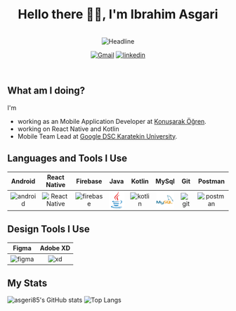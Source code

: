 <h1 align="center">Hello there 👋🏻, I'm Ibrahim Asgari </h1>

<br/>

<div align=center>
  <img src="https://readme-typing-svg.herokuapp.com?size=32&duration=3000&background=8D2FD600&center=true&vCenter=true&lines=I+am+Software+Engineer" alt="Headline" />
</div>

<p align="center">
  <a href="iasgeri456@gmail.com"><img src="https://img.icons8.com/bubbles/75/000000/gmail.png" alt="Gmail"/></a>
	<a href="https://www.linkedin.com/in/ibrahim-asgari-/"><img src="https://img.icons8.com/bubbles/75/000000/linkedin.png" alt="linkedin"/></a>
  
 </p> 
  

<br/>

<h2 align="left">What am I doing?</h2>

I'm
* working as an Mobile Application Developer at [Konuşarak Öğren](https://www.konusarakogren.com/).
* working on React Native and Kotlin
* Mobile Team Lead at [Google DSC Karatekin University](https://www.linkedin.com/company/dsckaratekin/).


<h2 align="left">Languages and Tools I Use</h2>

| Android | React Native | Firebase | Java | Kotlin |  MySql | Git | Postman |   
| :-: | :-: | :-: | :-: | :-: | :-: | :-: | :-: |
|<img align="center" src="https://developer.android.com/images/logos/android.svg" alt="android" width="40" height="40"/>|<img align="center" src="https://cdn.worldvectorlogo.com/logos/react-native-1.svg" alt="React Native" width="40" height="40"/>|<img align="center" src="https://www.vectorlogo.zone/logos/firebase/firebase-icon.svg" alt="firebase" width="40" height="40"/>|<img align="center" src="https://raw.githubusercontent.com/devicons/devicon/master/icons/java/java-original.svg" alt="java" width="40" height="40"/>|<img align="center" src="https://www.vectorlogo.zone/logos/kotlinlang/kotlinlang-icon.svg" alt="kotlin" width="40" height="40"/>|<img align="center" src="https://raw.githubusercontent.com/devicons/devicon/master/icons/mysql/mysql-original-wordmark.svg" alt="mysql" width="40" height="40"/>|<img align="center" src="https://www.vectorlogo.zone/logos/git-scm/git-scm-icon.svg" alt="git" width="40" height="40"/>|<img align="center" src="https://www.vectorlogo.zone/logos/getpostman/getpostman-icon.svg" alt="postman" width="40" height="40"/>|

<h2 align="left">Design Tools I Use</h2>

| Figma | Adobe XD |
| :-: | :-: |
|<img align="center" src="https://www.vectorlogo.zone/logos/figma/figma-icon.svg" alt="figma" width="40" height="40"/>|<img align="center" src="https://cdn.worldvectorlogo.com/logos/adobe-xd.svg" alt="xd" width="40" height="40"/>|

<h2 align="left">My Stats</h2>

![asgeri85's GitHub stats](https://github-readme-stats.vercel.app/api?username=asgeri85&show_icons=true&theme=react&hide=stars&count_private=true)
![Top Langs](https://github-readme-stats.vercel.app/api/top-langs/?username=asgeri85&layout=compact&theme=react&hide=html)
<!--
**asgeri85/asgeri85** is a ✨ _special_ ✨ repository because its `README.md` (this file) appears on your GitHub profile.

Here are some ideas to get you started:

- 🔭 I’m currently working on ...
- 🌱 I’m currently learning ...
- 👯 I’m looking to collaborate on ...
- 🤔 I’m looking for help with ...
- 💬 Ask me about ...
- 📫 How to reach me: ...
- 😄 Pronouns: ...
- ⚡ Fun fact: ...
-->

